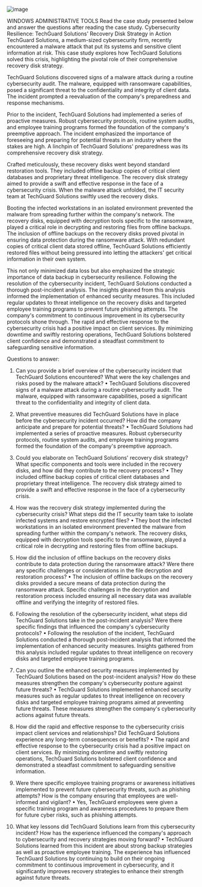 ![image](https://github.com/user-attachments/assets/ecff4452-81f9-4f7c-9475-f41575eb5e3a)

WINDOWS ADMINISTRATIVE TOOLS
Read the case study presented below and answer the questions after reading the case study.
Cybersecurity Resilience: TechGuard Solutions' Recovery Disk Strategy in Action
TechGuard Solutions, a medium-sized cybersecurity firm, recently encountered a malware attack that put its systems and sensitive client information at risk. This case study explores how TechGuard Solutions solved this crisis, highlighting the pivotal role of their comprehensive recovery disk strategy.

TechGuard Solutions discovered signs of a malware attack during a routine cybersecurity audit. The malware, equipped with ransomware capabilities, posed a significant threat to the confidentiality and integrity of client data. The incident prompted a reevaluation of the company's preparedness and response mechanisms. 

Prior to the incident, TechGuard Solutions had implemented a series of proactive measures. Robust cybersecurity protocols, routine system audits, and employee training programs formed the foundation of the company's preemptive approach. The incident emphasized the importance of foreseeing and preparing for potential threats in an industry where the stakes are high. A linchpin of TechGuard Solutions' preparedness was its comprehensive recovery disk strategy. 

Crafted meticulously, these recovery disks went beyond standard restoration tools. They included offline backup copies of critical client databases and proprietary threat intelligence. The recovery disk strategy aimed to provide a swift and effective response in the face of a cybersecurity crisis. When the malware attack unfolded, the IT security team at TechGuard Solutions swiftly used the recovery disks. 

Booting the infected workstations in an isolated environment prevented the malware from spreading further within the company's network. The recovery disks, equipped with decryption tools specific to the ransomware, played a critical role in decrypting and restoring files from offline backups. The inclusion of offline backups on the recovery disks proved pivotal in ensuring data protection during the ransomware attack. With redundant copies of critical client data stored offline, TechGuard Solutions efficiently restored files without being pressured into letting the attackers' get critical information in their own system. 

This not only minimized data loss but also emphasized the strategic importance of data backup in cybersecurity resilience. Following the resolution of the cybersecurity incident, TechGuard Solutions conducted a thorough post-incident analysis. The insights gleaned from this analysis informed the implementation of enhanced security measures. This included regular updates to threat intelligence on the recovery disks and targeted employee training programs to prevent future phishing attempts. The company's commitment to continuous improvement in its cybersecurity protocols shone through. The rapid and effective response to the cybersecurity crisis had a positive impact on client services. By minimizing downtime and swiftly restoring operations, TechGuard Solutions bolstered client confidence and demonstrated a steadfast commitment to safeguarding sensitive information.

Questions to answer:
1.	Can you provide a brief overview of the cybersecurity incident that TechGuard Solutions encountered? What were the key challenges and risks posed by the malware attack?
•	TechGuard Solutions discovered signs of a malware attack during a routine cybersecurity audit. The malware, equipped with ransomware capabilities, posed a significant threat to the confidentiality and integrity of client data. 

2.	What preventive measures did TechGuard Solutions have in place before the cybersecurity incident occurred? How did the company anticipate and prepare for potential threats?
•	TechGuard Solutions had implemented a series of proactive measures. Robust cybersecurity protocols, routine system audits, and employee training programs formed the foundation of the company's preemptive approach.

3.	Could you elaborate on TechGuard Solutions' recovery disk strategy? What specific components and tools were included in the recovery disks, and how did they contribute to the recovery process?
•	They included offline backup copies of critical client databases and proprietary threat intelligence. The recovery disk strategy aimed to provide a swift and effective response in the face of a cybersecurity crisis.

4.	How was the recovery disk strategy implemented during the cybersecurity crisis? What steps did the IT security team take to isolate infected systems and restore encrypted files?
•	They boot the infected workstations in an isolated environment prevented the malware from spreading further within the company's network. The recovery disks, equipped with decryption tools specific to the ransomware, played a critical role in decrypting and restoring files from offline backups.

5.	How did the inclusion of offline backups on the recovery disks contribute to data protection during the ransomware attack? Were there any specific challenges or considerations in the file decryption and restoration process?
•	The inclusion of offline backups on the recovery disks provided a secure means of data protection during the ransomware attack. Specific challenges in the decryption and restoration process included ensuring all necessary data was available offline and verifying the integrity of restored files.

6.	Following the resolution of the cybersecurity incident, what steps did TechGuard Solutions take in the post-incident analysis? Were there specific findings that influenced the company's cybersecurity protocols?
•	Following the resolution of the incident, TechGuard Solutions conducted a thorough post-incident analysis that informed the implementation of enhanced security measures. Insights gathered from this analysis included regular updates to threat intelligence on recovery disks and targeted employee training programs.

7.	Can you outline the enhanced security measures implemented by TechGuard Solutions based on the post-incident analysis? How do these measures strengthen the company's cybersecurity posture against future threats?
•	TechGuard Solutions implemented enhanced security measures such as regular updates to threat intelligence on recovery disks and targeted employee training programs aimed at preventing future threats. These measures strengthen the company's cybersecurity actions against future threats.

8.	How did the rapid and effective response to the cybersecurity crisis impact client services and relationships? Did TechGuard Solutions experience any long-term consequences or benefits?
•	The rapid and effective response to the cybersecurity crisis had a positive impact on client services. By minimizing downtime and swiftly restoring operations, TechGuard Solutions bolstered client confidence and demonstrated a steadfast commitment to safeguarding sensitive information.

9.	Were there specific employee training programs or awareness initiatives implemented to prevent future cybersecurity threats, such as phishing attempts? How is the company ensuring that employees are well-informed and vigilant?
•	Yes, TechGuard employees were given a specific training program and awareness procedures to prepare them for future cyber risks, such as phishing attempts.

10.	What key lessons did TechGuard Solutions learn from this cybersecurity incident? How has the experience influenced the company's approach to cybersecurity and recovery strategies moving forward?
•	TechGuard Solutions learned from this incident are about strong backup strategies as well as proactive employee training. The experience has influenced TechGuard Solutions by continuing to build on their ongoing commitment to continuous improvement in cybersecurity, and it significantly improves recovery strategies to enhance their strength against future threats.






